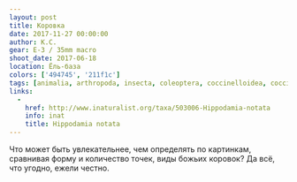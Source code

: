 ```yaml
---
layout: post
title: Коровка
date: 2017-11-27 00:00:00
author: К.С.
gear: E-3 / 35mm macro
shoot_date: 2017-06-18
location: Ёль-база
colors: ['494745', '211f1c']
tags: [animalia, arthropoda, insecta, coleoptera, coccinelloidea, coccinellidae, hippodamia, hippodamia notata]
links:
  -
    href: http://www.inaturalist.org/taxa/503006-Hippodamia-notata
    info: inat
    title: Hippodamia notata
---
```

Что может быть увлекательнее, чем определять по картинкам, сравнивая форму и количество точек, виды божьих коровок? Да всё, что угодно, ежели честно.
